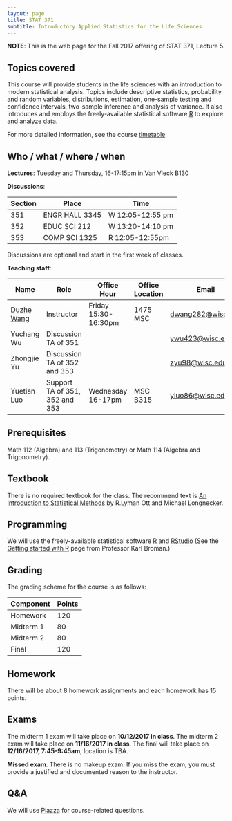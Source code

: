 ```yaml
---
layout: page
title: STAT 371
subtitle: Introductory Applied Statistics for the Life Sciences
---
```


**NOTE**: This is the web page for the Fall 2017 offering of STAT 371, Lecture 5.

## Topics covered

This course will provide students in the life sciences with an introduction to modern statistical analysis. Topics include descriptive statistics, probability and random variables, distributions, estimation, one-sample testing and confidence intervals, two-sample inference and analysis of variance. It also introduces and employs the freely-available statistical software [R](https://cran.r-project.org) to explore and analyze data.

For more detailed information, see the course [timetable](https://dzwang91.github.io/stat371/timetable/).

## Who / what / where / when

**Lectures**: Tuesday and Thursday, 16-17:15pm in Van Vleck B130

**Discussions**:

| Section | Place | Time |
|---------|-------|------|
| 351     | ENGR HALL 3345 | W 12:05-12:55 pm |
| 352     | EDUC SCI 212 | W 13:20-14:10 pm |
| 353     | COMP SCI 1325 | R 12:05-12:55pm |

Discussions are optional and start in the first week of classes.   

**Teaching staff**:

| Name    | Role | Office Hour | Office Location| Email|
|-----------------|--------------------|--------------------|-----------------|-----------------|
| [Duzhe Wang](http://pages.cs.wisc.edu/~duzhe/) | Instructor | Friday 15:30-16:30pm | 1475 MSC | dwang282@wisc.edu |
| Yuchang Wu    | Discussion TA of 351 |     |     | ywu423@wisc.edu    | 
| Zhongjie Yu   | Discussion TA of 352 and 353|    |       | zyu98@wisc.edu  |
| Yuetian Luo   | Support TA of 351, 352 and 353| Wednesday 16-17pm  |  MSC B315    | yluo86@wisc.edu |



## Prerequisites

Math 112 (Algebra) and 113 (Trigonometry) or Math 114 (Algebra and Trigonometry).
 

## Textbook
There is no required textbook for the class. The recommend text is [An Introduction to Statistical Methods](https://www.amazon.com/Introduction-Statistical-Analysis-Available-Enhanced/dp/0495017582) by R.Lyman Ott and Michael Longnecker. 

## Programming 

We will use the freely-available statistical software [R](cran.r-project.org) and [RStudio](https://www.rstudio.com/) (See the [Getting started with R](https://www.biostat.wisc.edu/~kbroman/teaching/stat371/R.html) page from Professor Karl Broman.) 


## Grading
The grading scheme for the course is as follows:

| Component  | Points  |
|-------------|-----|
| Homework  | 120 |
| Midterm  1 | 80 |
| Midterm 2   | 80 |
| Final | 120 |

## Homework

There will be about 8 homework assignments and each homework has 15 points. 

## Exams

The midterm 1 exam will take place on **10/12/2017 in class**. The midterm 2 exam will take place on **11/16/2017 in class**. The final will take place on **12/16/2017, 7:45-9:45am**, location is TBA. 

**Missed exam**. There is no makeup exam. If you miss the exam, you must provide a justified and documented reason to the instructor. 


## Q&A
We will use [Piazza](https://piazza.com/wisc/fall2017/stat3715fa17/home) for course-related questions. 

